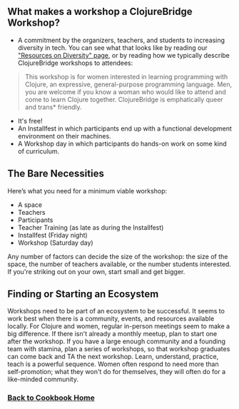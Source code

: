 ## What makes a workshop a ClojureBridge Workshop?
* A commitment by the organizers, teachers, and students to increasing diversity in tech. You can see what that looks like by reading our ["Resources on Diversity" page](https://github.com/ClojureBridge/organizing/wiki/Resources-on-Diversity), or by reading how we typically describe ClojureBridge workshops to attendees:
> This workshop is for women interested in learning programming with Clojure, an expressive, general-purpose programming language. Men, you are welcome if you know a woman who would like to attend and come to learn Clojure together.  ClojureBridge is emphatically queer and trans\* friendly.

* It's free!
* An Installfest in which participants end up with a functional development environment on their machines.
* A Workshop day in which participants do hands-on work on some kind of curriculum.

## The Bare Necessities
Here’s what you need for a minimum viable workshop:
* A space
* Teachers
* Participants
* Teacher Training (as late as during the Installfest)
* Installfest (Friday night)
* Workshop (Saturday day)

Any number of factors can decide the size of the workshop: the size of the space, the number of teachers available, or the number students interested. If you're striking out on your own, start small and get bigger.

## Finding or Starting an Ecosystem
Workshops need to be part of an ecosystem to be successful. It seems to work best when there is a community, events, and resources available locally. For Clojure and women, regular in-person meetings seem to make a big difference. If there isn't already a monthly meetup, plan to start one after the workshop. If you have a large enough community and a founding team with stamina, plan a series of workshops, so that workshop graduates can come back and TA the next workshop. Learn, understand, practice, teach is a powerful sequence. Women often respond to need more than self-promotion; what they won't do for themselves, they will often do for a like-minded community.

### [Back to Cookbook Home](README.md)

